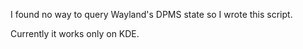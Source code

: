 I found no way to query Wayland's DPMS state so I wrote this script.

Currently it works only on KDE.

